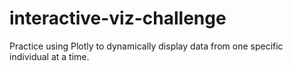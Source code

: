 # interactive-viz-challenge
Practice using Plotly to dynamically display data from one specific individual at a time. 
